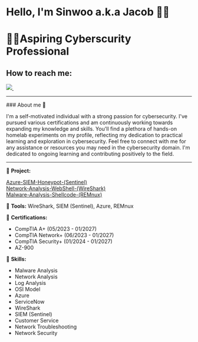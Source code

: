 # Hello, I'm Sinwoo a.k.a Jacob 🙋‍♂️
<h1>👨‍💻Aspiring Cyberscurity Professional</h1>
<h2>How to reach me:</h2>
<a href="https://www.linkedin.com/in/sinwoo-lee-370a8a13a">
    <img src="https://img.shields.io/badge/linkedin-%230077B5.svg?&style=for-the-badge&logo=linkedin&logoColor=white" />
</a>&nbsp;&nbsp;&nbsp;&nbsp;

<hr>
### About me 📌

I'm a self-motivated individual with a strong passion for cybersecurity. I've pursued various certifications and am continuously working towards expanding my knowledge and skills. You'll find a plethora of hands-on homelab experiments on my profile, reflecting my dedication to practical learning and exploration in cybersecurity. Feel free to connect with me for any assistance or resources you may need in the cybersecurity domain. I'm dedicated to ongoing learning and contributing positively to the field.
<hr>

🚀 **Project:**

[Azure-SIEM-Honeypot-(Sentinel)](https://github.com/J-SinwooLee/Azure-SIEM-Honeypot)
<br>
[Network-Analysis-WebShell-(WireShark)](https://github.com/J-SinwooLee/Network-Analysis-WebShell)
<br>
[Malware-Analysis-Shellcode-(REMnux)](https://github.com/J-SinwooLee/Malware-Analysis-REMnux)



🔧 **Tools:** 
WireShark, SIEM (Sentinel), Azure, REMnux

🏅 **Certifications:**
- CompTIA A+ (05/2023 - 01/2027)
- CompTIA Network+ (06/2023 - 01/2027)
- CompTIA Security+ (01/2024 - 01/2027)
- AZ-900

💼 **Skills:**
- Malware Analysis
- Network Analysis
- Log Analysis
- OSI Model
- Azure
- ServiceNow
- WireShark
- SIEM (Sentinel)
- Customer Service
- Network Troubleshooting
- Network Security
